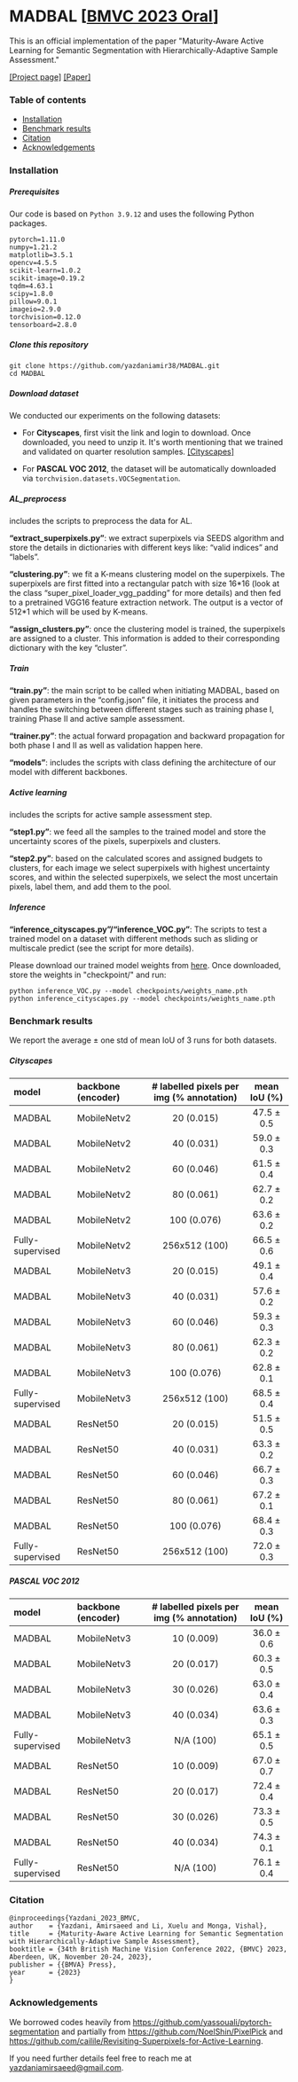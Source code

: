 # MADBAL [[BMVC 2023 Oral](https://bmvc2023.org)]
This is an official implementation of the paper "Maturity-Aware Active Learning for Semantic Segmentation with Hierarchically-Adaptive Sample Assessment."


[[Project page]](http://signal.ee.psu.edu/research/MADBAL.html)
[[Paper]](https://proceedings.bmvc2023.org/437/ "Paper")


### Table of contents
* [Installation](#installation)
* [Benchmark results](#benchmark-results)
* [Citation](#citation)
* [Acknowledgements](#acknowledgements)

### Installation
##### Prerequisites
Our code is based on `Python 3.9.12` and uses the following Python packages.
```
pytorch=1.11.0
numpy=1.21.2
matplotlib=3.5.1
opencv=4.5.5
scikit-learn=1.0.2
scikit-image=0.19.2
tqdm=4.63.1
scipy=1.8.0
pillow=9.0.1
imageio=2.9.0
torchvision=0.12.0
tensorboard=2.8.0
```


##### Clone this repository
```shell
git clone https://github.com/yazdaniamir38/MADBAL.git
cd MADBAL
```

##### Download dataset
We conducted our experiments on the following datasets:

* For __Cityscapes__, first visit the link and login to download. Once downloaded, you need to unzip it. It's worth mentioning that we trained and validated on quarter resolution samples. [[Cityscapes]](https://www.cityscapes-dataset.com "cityscapes")

* For __PASCAL VOC 2012__, the dataset will be automatically downloaded via `torchvision.datasets.VOCSegmentation`. 
##### AL_preprocess
includes the scripts to preprocess the data for AL.

__“extract_superpixels.py”__: we extract superpixels via SEEDS algorithm and store the details in dictionaries with different keys like: “valid indices” and “labels”.

__“clustering.py”__: we fit a K-means clustering model on the superpixels. The superpixels are first fitted into a rectangular patch with size 16\*16 (look at the class “super_pixel_loader_vgg_padding” for more details) and then fed to a pretrained VGG16 feature extraction network. The output is a vector of 512\*1 which will be used by K-means.

__“assign_clusters.py”__: once the clustering model is trained, the superpixels are assigned to a cluster. This information is added to their corresponding dictionary with the key “cluster”.
##### Train
__“train.py”__: the main script to be called when initiating MADBAL, based on given parameters in the “config.json” file, it initiates the process and handles the switching between different stages such as training phase I, training Phase II and active sample assessment.

__“trainer.py”__: the actual forward propagation and backward propagation for both phase I and II as well as validation happen here.

__“models”__: includes the scripts with class defining the architecture of our model with different backbones. 
##### Active learning
includes the scripts for active sample assessment step.

__“step1.py”__: we feed all the samples to the trained model and store the uncertainty
scores of the pixels, superpixels and clusters.

__“step2.py”__: based on the calculated scores and assigned budgets to clusters, for each image we select superpixels with highest uncertainty scores, and within the selected superpixels, we select the most uncertain pixels, label them, and add them to the pool.
##### Inference
__“inference_cityscapes.py”/“inference_VOC.py”__: The scripts to test a trained model on a dataset with different methods such as sliding or multiscale predict (see the script for more details).

Please download our trained model weights from [here](https://drive.google.com/drive/folders/1L-g6uoNK5kM7LAEvDX6J6NiBsNcBCEfT?usp=share_link). Once downloaded, store the weights in "checkpoint/" and run:
```shell
python inference_VOC.py --model checkpoints/weights_name.pth
python inference_cityscapes.py --model checkpoints/weights_name.pth
```


### Benchmark results
We report the average ± one std of mean IoU of 3 runs for both datasets.
##### Cityscapes
model|backbone (encoder)| # labelled pixels per img (% annotation) | mean IoU (%)
:---|:---|:---:|:---:
MADBAL|MobileNetv2|20 (0.015)|47.5 ± 0.5
MADBAL|MobileNetv2|40 (0.031)|59.0 ± 0.3
MADBAL|MobileNetv2|60 (0.046)|61.5 ± 0.4
MADBAL|MobileNetv2|80 (0.061)|62.7 ± 0.2
MADBAL|MobileNetv2|100 (0.076)|63.6 ± 0.2
Fully-supervised|MobileNetv2|256x512 (100)| 66.5 ± 0.6
MADBAL|MobileNetv3|20 (0.015)|49.1 ± 0.4
MADBAL|MobileNetv3|40 (0.031)|57.6 ± 0.2
MADBAL|MobileNetv3|60 (0.046)|59.3 ± 0.3
MADBAL|MobileNetv3|80 (0.061)|62.3 ± 0.2
MADBAL|MobileNetv3|100 (0.076)|62.8 ± 0.1
Fully-supervised|MobileNetv3|256x512 (100)| 68.5 ± 0.4
MADBAL|ResNet50|20 (0.015)|51.5 ± 0.5
MADBAL|ResNet50|40 (0.031)|63.3 ± 0.2
MADBAL|ResNet50|60 (0.046)|66.7 ± 0.3
MADBAL|ResNet50|80 (0.061)|67.2 ± 0.1
MADBAL|ResNet50|100 (0.076)|68.4 ± 0.3
Fully-supervised|ResNet50|256x512 (100)|72.0 ± 0.3

##### PASCAL VOC 2012
model|backbone (encoder)| # labelled pixels per img (% annotation) | mean IoU (%)
:---|:---|:---:|:---:
MADBAL|MobileNetv3|10 (0.009)|36.0 ± 0.6
MADBAL|MobileNetv3|20 (0.017)|60.3 ± 0.5
MADBAL|MobileNetv3|30 (0.026)|63.0 ± 0.4
MADBAL|MobileNetv3|40 (0.034)|63.6 ± 0.3
Fully-supervised|MobileNetv3|N/A (100)|65.1 ± 0.5
MADBAL|ResNet50|10 (0.009)|67.0 ± 0.7
MADBAL|ResNet50|20 (0.017)|72.4 ± 0.4
MADBAL|ResNet50|30 (0.026)|73.3 ± 0.5
MADBAL|ResNet50|40 (0.034)|74.3 ± 0.1
Fully-supervised|ResNet50|N/A (100)|76.1 ± 0.4
### Citation
```shell
@inproceedings{Yazdani_2023_BMVC,
author    = {Yazdani, Amirsaeed and Li, Xuelu and Monga, Vishal},
title     = {Maturity-Aware Active Learning for Semantic Segmentation with Hierarchically-Adaptive Sample Assessment},
booktitle = {34th British Machine Vision Conference 2022, {BMVC} 2023, Aberdeen, UK, November 20-24, 2023},
publisher = {{BMVA} Press},
year      = {2023}
}
```

### Acknowledgements
We borrowed codes heavily from https://github.com/yassouali/pytorch-segmentation and partially from https://github.com/NoelShin/PixelPick and https://github.com/cailile/Revisiting-Superpixels-for-Active-Learning.

If you need further details feel free to reach me at yazdaniamirsaeed@gmail.com.

